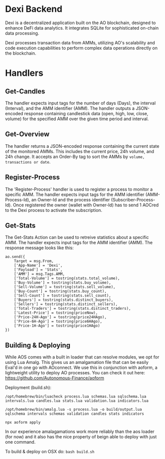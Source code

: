 # Dexi Backend

Dexi is a decentralized application built on the AO blockchain, designed to enhance DeFi data analytics. It integrates SQLite for sophisticated on-chain data processing.

Dexi processes transaction data from AMMs, utilizing AO's scalability and code execution capabilities to perform complex data operations directly on the blockchain.

# Handlers

## Get-Candles
The handler expects input tags for the number of days (Days), the interval (Interval), and the AMM identifier (AMM). The handler outputs a JSON-encoded response containing candlestick data (open, high, low, close, volume) for the specified AMM over the given time period and interval.

## Get-Overview
The handler returns a JSON-encoded response containing the current state of the monitored AMMs. This includes the current price, 24h volume, and 24h change. It accepts an Order-By tag to sort the AMMs by `volume, transactions or date`.

## Register-Process
The 'Register-Process' handler is used to register a process to monitor a specific AMM. The handler expects input tags for the AMM identifier (AMM-Process-Id), an Owner-Id and the process identifier (Subscriber-Process-Id).
Once registered the owner (wallet with Owner-Id) has to send 1 AOCred to the Dexi process to activate the subscription.

## Get-Stats
The Get-Stats Action can be used to retreive statistics about a specific AMM. The handler expects input tags for the AMM identifier (AMM).
The response message looks like this:
```
ao.send({
    Target = msg.From, 
    ['App-Name'] = 'Dexi',
    ['Payload'] = 'Stats',
    ['AMM'] = msg.Tags.AMM,
    ['Total-Volume'] = tostring(stats.total_volume),
    ['Buy-Volume'] = tostring(stats.buy_volume),
    ['Sell-Volume'] = tostring(stats.sell_volume),
    ['Buy-Count'] = tostring(stats.buy_count),
    ['Sell-Count'] = tostring(stats.sell_count),
    ['Buyers'] = tostring(stats.distinct_buyers),
    ['Sellers'] = tostring(stats.distinct_sellers),
    ['Total-Traders'] = tostring(stats.distinct_traders),
    ['Latest-Price'] = tostring(priceNow),
    ['Price-24H-Ago'] = tostring(price24HAgo),
    ['Price-6H-Ago'] = tostring(price6HAgo),
    ['Price-1H-Ago'] = tostring(price1HAgo)
})
```



## Building & Deploying
While AOS comes with a built in loader that can resolve modules, we opt for using Lua Amalg. This gives us an amalgamation file that can be easily Eval'd in one go with AOconnect. We use this in conjunction with aoform, a lightweight utility to deploy AO processes. You can check it out here:
https://github.com/Autonomous-Finance/aoform

Deployment (build.sh):
```
/opt/homebrew/bin/luacheck process.lua schemas.lua sqlschema.lua intervals.lua candles.lua stats.lua validation.lua indicators.lua

/opt/homebrew/bin/amalg.lua -s process.lua -o build/output.lua sqlschema intervals schemas validation candles stats indicators

npx aoform apply
```
In our experience amalagamations work more reliably than the aos loader (for now) and it also has the nice property of beign able to deploy with just one command.


To build & deploy on OSX do:
`bash build.sh`
